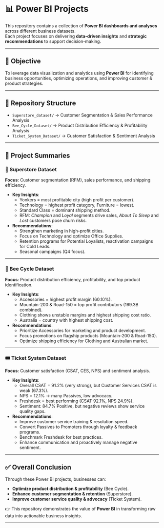 # 📊 Power BI Projects

This repository contains a collection of **Power BI dashboards and analyses** across different business datasets.  
Each project focuses on delivering **data-driven insights** and **strategic recommendations** to support decision-making.  

---

## 🎯 Objective  
To leverage data visualization and analytics using **Power BI** for identifying business opportunities, optimizing operations, and improving customer & product strategies.  

---

## 📂 Repository Structure  

- `Superstore_dataset/` → Customer Segmentation & Sales Performance Analysis  
- `Bee_Cycle_Dataset/` → Product Distribution Efficiency & Profitability Analysis  
- `Ticket_System_Dataset/` → Customer Satisfaction & Sentiment Analysis  

---

## 📌 Project Summaries  

### 🛒 Superstore Dataset  
**Focus**: Customer segmentation (RFM), sales performance, and shipping efficiency.  
- **Key Insights**:  
  - Yonkers = most profitable city (high profit per customer).  
  - Technology = highest profit category, Furniture = lowest.  
  - Standard Class = dominant shipping method.  
  - RFM: *Champion* and *Loyal* segments drive sales, *About To Sleep* and *Lost* customers pose churn risks.  
- **Recommendations**:  
  - Strengthen marketing in high-profit cities.  
  - Focus on Technology and optimize Office Supplies.  
  - Retention programs for Potential Loyalists, reactivation campaigns for Cold Leads.  
  - Seasonal campaigns (Q4 focus).  

---

### 🚴 Bee Cycle Dataset  
**Focus**: Product distribution efficiency, profitability, and top product identification.  
- **Key Insights**:  
  - Accessories = highest profit margin (60.10%).  
  - Mountain-200 & Road-150 = top profit contributors (169.3B combined).  
  - Clothing shows unstable margins and highest shipping cost ratio.  
  - Australia = country with highest shipping cost.  
- **Recommendations**:  
  - Prioritize Accessories for marketing and product development.  
  - Focus promotions on flagship products (Mountain-200 & Road-150).  
  - Optimize shipping efficiency for Clothing and Australian market.  

---

### 🎟️ Ticket System Dataset  
**Focus**: Customer satisfaction (CSAT, CES, NPS) and sentiment analysis.  
- **Key Insights**:  
  - Overall CSAT = 91.2% (very strong), but Customer Services CSAT is weak (67.3%).  
  - NPS = 12.1% → many Passives, low advocacy.  
  - Freshdesk = best performing (CSAT 92.1%, NPS 24.9%).  
  - Sentiment: 84.7% Positive, but negative reviews show service quality gaps.  
- **Recommendations**:  
  - Improve customer service training & resolution speed.  
  - Convert Passives to Promoters through loyalty & feedback programs.  
  - Benchmark Freshdesk for best practices.  
  - Enhance communication and proactively manage negative sentiment.  

---

## ✅ Overall Conclusion  
Through these Power BI projects, businesses can:  
- **Optimize product distribution & profitability** (Bee Cycle).  
- **Enhance customer segmentation & retention** (Superstore).  
- **Improve customer service quality & advocacy** (Ticket System).  

👉 This repository demonstrates the value of **Power BI** in transforming raw data into actionable business insights.  

---
